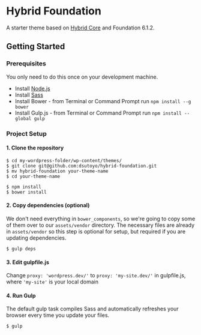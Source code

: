 # Hybrid Foundation

A starter theme based on <a href="http://http://themehybrid.com/hybrid-core/">Hybrid Core</a> and Foundation 6.1.2.

## Getting Started
### Prerequisites

You only need to do this once on your development machine.

* Install <a href="https://nodejs.org/download/" title="Permalink to the Node.js website for download instructions">Node.js</a>
* Install <a href="http://sass-lang.com/install" title="Permalink to the Sass website for install instructions">Sass</a>
* Install Bower - from Terminal or Command Prompt run `npm install --g bower`
* Install Gulp.js - from Terminal or Command Prompt run `npm install --global gulp`

### Project Setup

#### 1. Clone the repository

```
$ cd my-wordpress-folder/wp-content/themes/
$ git clone git@github.com:dsutoyo/hybrid-foundation.git
$ mv hybrid-foundation your-theme-name
$ cd your-theme-name

$ npm install
$ bower install
```

#### 2. Copy dependencies (optional)

We don't need everything in `bower_components`, so we're going to copy some of them over to our `assets/vendor` directory. The necessary files are already in `assets/vendor` so this step is optional for setup, but required if you are updating dependencies.

```
$ gulp deps
```

#### 3. Edit gulpfile.js

Change `proxy: 'wordpress.dev/'` to `proxy: 'my-site.dev/'` in gulpfile.js, where `'my-site'` is your local domain

#### 4. Run Gulp

The default gulp task compiles Sass and automatically refreshes your browser every time you update your files.

```
$ gulp
```
